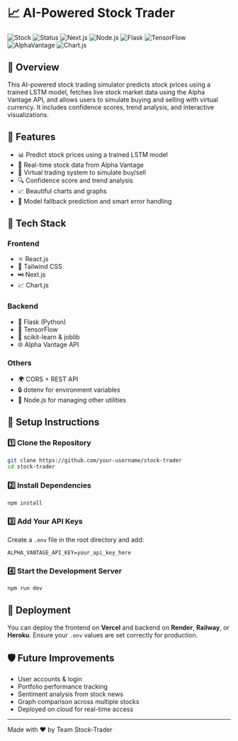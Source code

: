 # 📈 AI-Powered Stock Trader

![Stock](https://img.shields.io/badge/Stock-Trading-blueviolet?style=for-the-badge)
![Status](https://img.shields.io/badge/Status-Active-success?style=for-the-badge)
![Next.js](https://img.shields.io/badge/Next.js-000000?style=for-the-badge&logo=nextdotjs&logoColor=white)
![Node.js](https://img.shields.io/badge/Node.js-339933?style=for-the-badge&logo=nodedotjs&logoColor=white)
![Flask](https://img.shields.io/badge/Flask-000000?style=for-the-badge&logo=flask&logoColor=white)
![TensorFlow](https://img.shields.io/badge/TensorFlow-FF6F00?style=for-the-badge&logo=tensorflow&logoColor=white)
![AlphaVantage](https://img.shields.io/badge/API-AlphaVantage-blue?style=for-the-badge)
![Chart.js](https://img.shields.io/badge/Chart.js-F5788D?style=for-the-badge)

## 🚀 Overview

This AI-powered stock trading simulator predicts stock prices using a trained LSTM model, fetches live stock market data using the Alpha Vantage API, and allows users to simulate buying and selling with virtual currency. It includes confidence scores, trend analysis, and interactive visualizations.

## 🌟 Features

- 📊 Predict stock prices using a trained LSTM model
- 🔄 Real-time stock data from Alpha Vantage
- 🔐 Virtual trading system to simulate buy/sell
- 🔍 Confidence score and trend analysis
- 📈 Beautiful charts and graphs
- 🧠 Model fallback prediction and smart error handling

## 🧰 Tech Stack

### Frontend
- ⚛️ React.js
- 💨 Tailwind CSS
- ⏭️ Next.js
- 📈 Chart.js

### Backend
- 🐍 Flask (Python)
- 🤖 TensorFlow
- 🧠 scikit-learn & joblib
- 🌐 Alpha Vantage API

### Others
- 🌍 CORS + REST API
- 🔒 dotenv for environment variables
- 🚀 Node.js for managing other utilities

## 🔧 Setup Instructions

### 1️⃣ Clone the Repository
```bash
git clone https://github.com/your-username/stock-trader
cd stock-trader
```

### 2️⃣ Install Dependencies
```bash
npm install
```

### 3️⃣ Add Your API Keys
Create a `.env` file in the root directory and add:
```env
ALPHA_VANTAGE_API_KEY=your_api_key_here
```

### 4️⃣ Start the Development Server
```bash
npm run dev
```

## 🚀 Deployment

You can deploy the frontend on **Vercel** and backend on **Render**, **Railway**, or **Heroku**. Ensure your `.env` values are set correctly for production.

## 🛡 Future Improvements
- User accounts & login
- Portfolio performance tracking
- Sentiment analysis from stock news
- Graph comparison across multiple stocks
- Deployed on cloud for real-time access

---

Made with ❤️ by Team Stock-Trader
